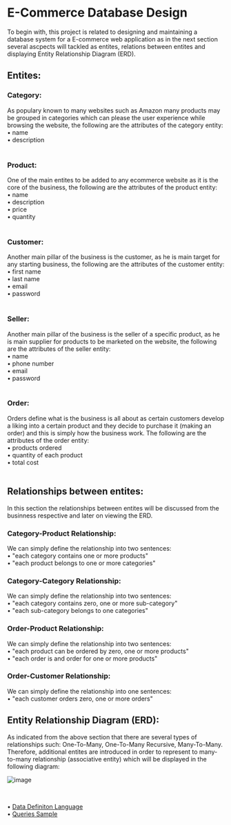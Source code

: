 # E-Commerce Database Design
To begin with, this project is related to designing and maintaining a database system for a E-commerce web application as in the next section several ascpects will tackled
as entites, relations between entites and displaying Entity Relationship Diagram (ERD). <br/>

## Entites:
### Category:
As populary known to many websites such as Amazon many products may be grouped in categories which can please the user experience while browsing the website, the following
are the attributes of the category entity: <br/>
• name <br/>
• description <br/>
<br/>

### Product:
One of the main entites to be added to any ecommerce website as it is the core of the business, the following are the attributes of the product entity: <br/>
• name <br/>
• description <br/>
• price <br/>
• quantity <br/>
<br/>

### Customer:
Another main pillar of the business is the customer, as he is main target for any starting business, the following are the attributes of the customer entity: <br/>
• first name <br/>
• last name <br/>
• email <br/>
• password <br/>
<br/>

### Seller:
Another main pillar of the business is the seller of a specific product, as he is main supplier for products to be marketed on the website, the following are the attributes of the seller entity: <br/>
• name <br/>
• phone number <br/>
• email <br/>
• password <br/>
<br/>

### Order:
Orders define what is the business is all about as certain customers develop a liking into a certain product and they decide to purchase it (making an order) and this is simply how the business work. The following are the attributes of the order entity: <br/>
•	products ordered <br/>
• quantity of each product <br/>
• total cost <br/>
<br/>

## Relationships between entites:
In this section the relationships between entites will be discussed from the businness respective and later on viewing the ERD. <br/>

### Category-Product Relationship:
We can simply define the relationship into two sentences: <br/>
• "each category contains one or more products" <br/>
• "each product belongs to one or more categories" <br/>

### Category-Category Relationship:
We can simply define the relationship into two sentences: <br/>
• "each category contains zero, one or more sub-category" <br/>
• "each sub-category belongs to one categories" <br/>

### Order-Product Relationship:
We can simply define the relationship into two sentences: <br/>
• "each product can be ordered by zero, one or more products" <br/>
• "each order is and order for one or more products" <br/>

### Order-Customer Relationship:
We can simply define the relationship into one sentences: <br/>
• "each customer orders zero, one or more orders" <br/>

## Entity Relationship Diagram (ERD):
As indicated from the above section that there are several types of relationships such: One-To-Many, One-To-Many Recursive, Many-To-Many. Therefore, additional entites are introduced in order to represent to many-to-many relationship (associative entity) which will be displayed in the following diagram: <br/>

![image](https://github.com/Gioushy/E-Commerce/assets/105521854/badcbb6b-0561-4304-bade-2fb547f78c56)


<br/>

 • [Data Definiton Language](https://github.com/Gioushy/E-Commerce/blob/main/ddl.sql) <br/>
 • [Queries Sample](https://github.com/Gioushy/E-Commerce/blob/main/sample.sql)

